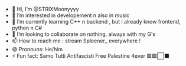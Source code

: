 - 👋 Hi, I’m @STRIXMoonyyyy
- 👀 I’m interested in developement n also in music
- 🌱 I’m currently learning C++ n backend , but i already know frontend, python n C#
- 💞️ I’m looking to collaborate on nothing, always with my G's
- 📫 How to reach me : stream Spleener_ everywhere ! 
- 😄 Pronouns: He/him
- ⚡ Fun fact: Samo Tutti Antifascisti
  Free Palestine 4ever 🟥🟩⬜⬛
<!---
STRIXMoonyyyy/STRIXMoonyyyy is a ✨ special ✨ repository because its `README.md` (this file) appears on your GitHub profile.
You can click the Preview link to take a look at your changes.
--->
